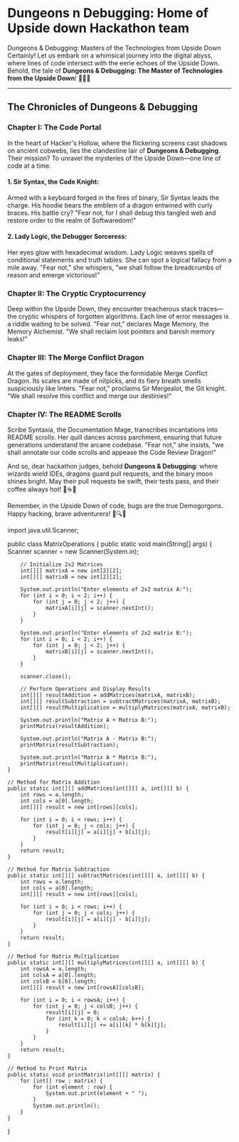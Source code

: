 # Dungeons n Debugging: Home of Upside down Hackathon team
Dungeons &amp; Debugging: Masters of the Technologies from Upside Down
Certainly! Let us embark on a whimsical journey into the digital abyss, where lines of code intersect with the eerie echoes of the Upside Down. Behold, the tale of **Dungeons & Debugging: The Master of Technologies from the Upside Down**! 🚀🔮👾

---

## **The Chronicles of Dungeons & Debugging**

### **Chapter I: The Code Portal**

In the heart of Hacker's Hollow, where the flickering screens cast shadows on ancient cobwebs, lies the clandestine lair of **Dungeons & Debugging**. Their mission? To unravel the mysteries of the Upside Down—one line of code at a time.

#### **1. Sir Syntax, the Code Knight:**
Armed with a keyboard forged in the fires of binary, Sir Syntax leads the charge. His hoodie bears the emblem of a dragon entwined with curly braces. His battle cry? "Fear not, for I shall debug this tangled web and restore order to the realm of Softwaredom!"

#### **2. Lady Logic, the Debugger Sorceress:**
Her eyes glow with hexadecimal wisdom. Lady Logic weaves spells of conditional statements and truth tables. She can spot a logical fallacy from a mile away. "Fear not," she whispers, "we shall follow the breadcrumbs of reason and emerge victorious!"

### **Chapter II: The Cryptic Cryptocurrency**

Deep within the Upside Down, they encounter treacherous stack traces—the cryptic whispers of forgotten algorithms. Each line of error messages is a riddle waiting to be solved. "Fear not," declares Mage Memory, the Memory Alchemist. "We shall reclaim lost pointers and banish memory leaks!"

### **Chapter III: The Merge Conflict Dragon**

At the gates of deployment, they face the formidable Merge Conflict Dragon. Its scales are made of nitpicks, and its fiery breath smells suspiciously like linters. "Fear not," proclaims Sir Mergealot, the Git knight. "We shall resolve this conflict and merge our destinies!"

### **Chapter IV: The README Scrolls**

Scribe Syntaxia, the Documentation Mage, transcribes incantations into README scrolls. Her quill dances across parchment, ensuring that future generations understand the arcane codebase. "Fear not," she insists, "we shall annotate our code scrolls and appease the Code Review Dragon!"

And so, dear hackathon judges, behold **Dungeons & Debugging**: where wizards wield IDEs, dragons guard pull requests, and the binary moon shines bright. May their pull requests be swift, their tests pass, and their coffee always hot! 🌟☕✨

Remember, in the Upside Down of code, bugs are the true Demogorgons. Happy hacking, brave adventurers! 🚀🔍🌌




import java.util.Scanner;

public class MatrixOperations {
    public static void main(String[] args) {
        Scanner scanner = new Scanner(System.in);

        // Initialize 2x2 Matrices
        int[][] matrixA = new int[2][2];
        int[][] matrixB = new int[2][2];

        System.out.println("Enter elements of 2x2 matrix A:");
        for (int i = 0; i < 2; i++) {
            for (int j = 0; j < 2; j++) {
                matrixA[i][j] = scanner.nextInt();
            }
        }

        System.out.println("Enter elements of 2x2 matrix B:");
        for (int i = 0; i < 2; i++) {
            for (int j = 0; j < 2; j++) {
                matrixB[i][j] = scanner.nextInt();
            }
        }

        scanner.close();

        // Perform Operations and Display Results
        int[][] resultAddition = addMatrices(matrixA, matrixB);
        int[][] resultSubtraction = subtractMatrices(matrixA, matrixB);
        int[][] resultMultiplication = multiplyMatrices(matrixA, matrixB);

        System.out.println("Matrix A + Matrix B:");
        printMatrix(resultAddition);

        System.out.println("Matrix A - Matrix B:");
        printMatrix(resultSubtraction);

        System.out.println("Matrix A * Matrix B:");
        printMatrix(resultMultiplication);
    }

    // Method for Matrix Addition
    public static int[][] addMatrices(int[][] a, int[][] b) {
        int rows = a.length;
        int cols = a[0].length;
        int[][] result = new int[rows][cols];

        for (int i = 0; i < rows; i++) {
            for (int j = 0; j < cols; j++) {
                result[i][j] = a[i][j] + b[i][j];
            }
        }
        return result;
    }

    // Method for Matrix Subtraction
    public static int[][] subtractMatrices(int[][] a, int[][] b) {
        int rows = a.length;
        int cols = a[0].length;
        int[][] result = new int[rows][cols];

        for (int i = 0; i < rows; i++) {
            for (int j = 0; j < cols; j++) {
                result[i][j] = a[i][j] - b[i][j];
            }
        }
        return result;
    }

    // Method for Matrix Multiplication
    public static int[][] multiplyMatrices(int[][] a, int[][] b) {
        int rowsA = a.length;
        int colsA = a[0].length;
        int colsB = b[0].length;
        int[][] result = new int[rowsA][colsB];

        for (int i = 0; i < rowsA; i++) {
            for (int j = 0; j < colsB; j++) {
                result[i][j] = 0;
                for (int k = 0; k < colsA; k++) {
                    result[i][j] += a[i][k] * b[k][j];
                }
            }
        }
        return result;
    }

    // Method to Print Matrix
    public static void printMatrix(int[][] matrix) {
        for (int[] row : matrix) {
            for (int element : row) {
                System.out.print(element + " ");
            }
            System.out.println();
        }
    }
}
